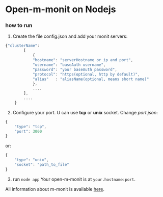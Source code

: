 # Open-m-monit on Nodejs


### how to run
1. Create the file config.json and add your monit servers:

```javascript
{"clusterName":
        [
            {
            "hostname": "serverHostname or ip and port",
            "username": "baseAuth username",
            "password": "your baseAuth password",
            "protocol": "https(optional, http by default)",
            "alias"   : "aliasName(optional, means short name)"
            },
            ....
        ],
        ....
    }
```
2. Configure your port. U can use **tcp** or **unix** socket. Change *port.json*:

```javascript
{
    "type": "tcp",
    "port": 3000
}
```
or:

```javascript
{
    "type": "unix",
    "socket": "path_to_file"
}
```
3. run `node app` 
Your open-m-monit is at `your.hostname:port`.

All information about m-monit is available [here](http://mmonit.com/).
